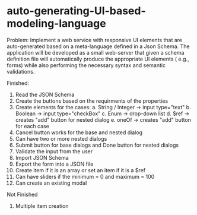 # auto-generating-UI-based-modeling-language

Problem: 
Implement a web service with responsive UI elements that are auto-generated based on a meta-language defined in a Json Schema. The application will be developed as a small web-server that given a schema definition file will automatically produce the appropriate UI elements ( e.g., forms) while also performing the necessary syntax and semantic validations.

Finished:
1. Read the JSON Schema
2. Create the buttons based on the requirments of the properties
3. Create elements for the cases:
    a. String / Integer -> input type="text"
    b. Boolean -> input type="checkBox"
    c. Enum -> drop-down list
    d. $ref -> creates "add" button for nested dialog
    e. oneOf -> creates "add" button for each case
4. Cancel button works for the base and nested dialog
5. Can have two or more nested dialogs
6. Submit button for base dialogs and Done button for nested dialogs
7. Validate the input from the user 
8. Import JSON Schema
9. Export the form into a JSON file
10. Create item if it is an array or set an item if it is a $ref
11. Can have sliders if the minimum = 0 and maximum = 100
12. Can create an existing modal

Not Finished
1. Multiple item creation
